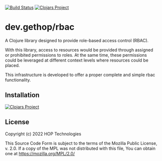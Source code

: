 [![Build Status](https://github.com/gethop-dev/rbac/actions/workflows/ci-cd.yml/badge.svg)](https://github.com/gethop-dev/rbac/actions/workflows/ci-cd.yml)
[![Clojars Project](https://img.shields.io/clojars/v/dev.gethop/rbac.svg)](https://clojars.org/dev.gethop/rbac)

# dev.gethop/rbac

A Clojure library designed to provide role-based access control (RBAC). 

With this library, access to resources would be provided through assigned or prohibited permissions to roles. At the same
time, these permissions could be leveraged at different context levels where resources could be placed. 

This infrastructure is developed to offer a proper complete and simple rbac functionality.

## Installation

[![Clojars Project](https://clojars.org/dev.gethop/rbac/latest-version.svg)](https://clojars.org/dev.gethop/rbac)


## License

Copyright (c) 2022 HOP Technologies

This Source Code Form is subject to the terms of the Mozilla Public License,
v. 2.0. If a copy of the MPL was not distributed with this file, You can obtain
one at https://mozilla.org/MPL/2.0/

